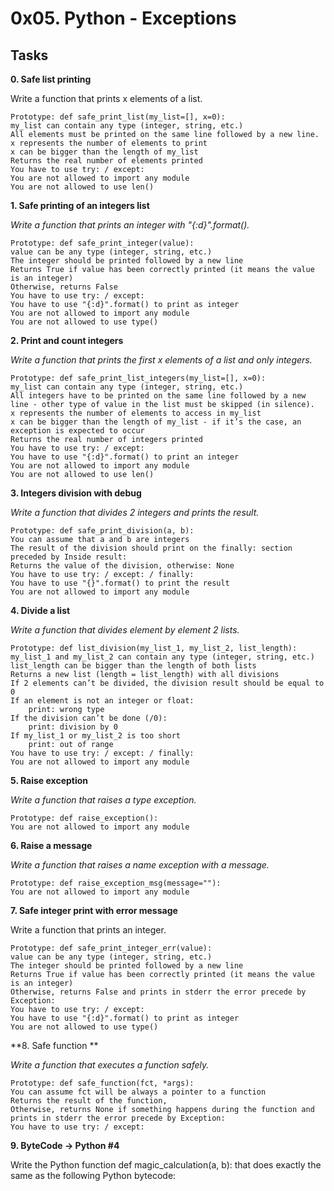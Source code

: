 # 0x05. Python - Exceptions

## Tasks

**0. Safe list printing**

Write a function that prints x elements of a list.

    Prototype: def safe_print_list(my_list=[], x=0):
    my_list can contain any type (integer, string, etc.)
    All elements must be printed on the same line followed by a new line.
    x represents the number of elements to print
    x can be bigger than the length of my_list
    Returns the real number of elements printed
    You have to use try: / except:
    You are not allowed to import any module
    You are not allowed to use len()


**1. Safe printing of an integers list**

*Write a function that prints an integer with "{:d}".format().*

    Prototype: def safe_print_integer(value):
    value can be any type (integer, string, etc.)
    The integer should be printed followed by a new line
    Returns True if value has been correctly printed (it means the value is an integer)
    Otherwise, returns False
    You have to use try: / except:
    You have to use "{:d}".format() to print as integer
    You are not allowed to import any module
    You are not allowed to use type()


**2. Print and count integers**

*Write a function that prints the first x elements of a list and only integers.*

    Prototype: def safe_print_list_integers(my_list=[], x=0):
    my_list can contain any type (integer, string, etc.)
    All integers have to be printed on the same line followed by a new line - other type of value in the list must be skipped (in silence).
    x represents the number of elements to access in my_list
    x can be bigger than the length of my_list - if it’s the case, an exception is expected to occur
    Returns the real number of integers printed
    You have to use try: / except:
    You have to use "{:d}".format() to print an integer
    You are not allowed to import any module
    You are not allowed to use len()


**3. Integers division with debug**

*Write a function that divides 2 integers and prints the result.*

    Prototype: def safe_print_division(a, b):
    You can assume that a and b are integers
    The result of the division should print on the finally: section preceded by Inside result:
    Returns the value of the division, otherwise: None
    You have to use try: / except: / finally:
    You have to use "{}".format() to print the result
    You are not allowed to import any module


**4. Divide a list**

*Write a function that divides element by element 2 lists.*

    Prototype: def list_division(my_list_1, my_list_2, list_length):
    my_list_1 and my_list_2 can contain any type (integer, string, etc.)
    list_length can be bigger than the length of both lists
    Returns a new list (length = list_length) with all divisions
    If 2 elements can’t be divided, the division result should be equal to 0
    If an element is not an integer or float:
        print: wrong type
    If the division can’t be done (/0):
        print: division by 0
    If my_list_1 or my_list_2 is too short
        print: out of range
    You have to use try: / except: / finally:
    You are not allowed to import any module


**5. Raise exception**

*Write a function that raises a type exception.*

    Prototype: def raise_exception():
    You are not allowed to import any module


**6. Raise a message**

*Write a function that raises a name exception with a message.*

    Prototype: def raise_exception_msg(message=""):
    You are not allowed to import any module



**7. Safe integer print with error message**

Write a function that prints an integer.

    Prototype: def safe_print_integer_err(value):
    value can be any type (integer, string, etc.)
    The integer should be printed followed by a new line
    Returns True if value has been correctly printed (it means the value is an integer)
    Otherwise, returns False and prints in stderr the error precede by Exception:
    You have to use try: / except:
    You have to use "{:d}".format() to print as integer
    You are not allowed to use type()



**8. Safe function **

*Write a function that executes a function safely.*

    Prototype: def safe_function(fct, *args):
    You can assume fct will be always a pointer to a function
    Returns the result of the function,
    Otherwise, returns None if something happens during the function and prints in stderr the error precede by Exception:
    You have to use try: / except:


**9. ByteCode -> Python #4**

Write the Python function def magic_calculation(a, b): that does exactly the same as the following Python bytecode:

